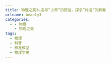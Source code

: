 ```yaml
---
title: 物理之美3—追寻“上帝”的踪迹，探求“标准”的新章
urlname: beauty3
categories:
  - - 物理
    - 物理之美
tags:
  - 物理
  - 科普
  - 标准模型
  - 物理学史
---
```

